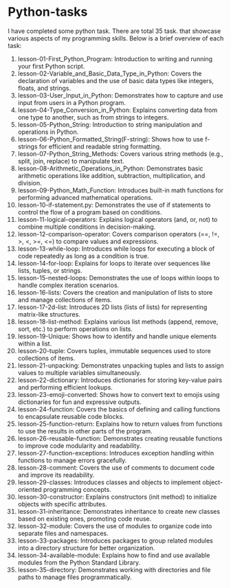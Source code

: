 # Python-tasks
I have completed some python task. There are total 35 task. that showcase various aspects of my programming skills. Below is a brief overview of each task:

1. lesson-01-First_Python_Program: Introduction to writing and running your first Python script.
2. lesson-02-Variable_and_Basic_Data_Type_in_Python: Covers the declaration of variables and the use of basic data types like integers, floats, and strings.
3. lesson-03-User_Input_in_Python: Demonstrates how to capture and use input from users in a Python program.
4. lesson-04-Type_Conversion_in_Python: Explains converting data from one type to another, such as from strings to integers.
5. lesson-05-Python_String: Introduction to string manipulation and operations in Python.
6. lesson-06-Python_Formatted_String(F-string): Shows how to use f-strings for efficient and readable string formatting.
7. lesson-07-Python_String_Methods: Covers various string methods (e.g., split, join, replace) to manipulate text.
8. lesson-08-Arithmetic_Operations_in_Python: Demonstrates basic arithmetic operations like addition, subtraction, multiplication, and division.
9. lesson-09-Python_Math_Function: Introduces built-in math functions for performing advanced mathematical operations.
10. lesson-10-if-statement.py: Demonstrates the use of if statements to control the flow of a program based on conditions.
11. lesson-11-logical-operators: Explains logical operators (and, or, not) to combine multiple conditions in decision-making.
12. lesson-12-comparison-operator: Covers comparison operators (==, !=, >, <, >=, <=) to compare values and expressions.
13. lesson-13-while-loop: Introduces while loops for executing a block of code repeatedly as long as a condition is true.
14. lesson-14-for-loop: Explains for loops to iterate over sequences like lists, tuples, or strings.
15. lesson-15-nested-loops: Demonstrates the use of loops within loops to handle complex iteration scenarios.
16. lesson-16-lists: Covers the creation and manipulation of lists to store and manage collections of items.
17. lesson-17-2d-list: Introduces 2D lists (lists of lists) for representing matrix-like structures.
18. lesson-18-list-method: Explains various list methods (append, remove, sort, etc.) to perform operations on lists.
19. lesson-19-Unique: Shows how to identify and handle unique elements within a list.
20. lesson-20-tuple: Covers tuples, immutable sequences used to store collections of items.
21. lesson-21-unpacking: Demonstrates unpacking tuples and lists to assign values to multiple variables simultaneously.
22. lesson-22-dictionary: Introduces dictionaries for storing key-value pairs and performing efficient lookups.
23. lesson-23-emoji-converted: Shows how to convert text to emojis using dictionaries for fun and expressive outputs.
24. lesson-24-function: Covers the basics of defining and calling functions to encapsulate reusable code blocks.
25. lesson-25-function-return: Explains how to return values from functions to use the results in other parts of the program.
26. lesson-26-reusable-function: Demonstrates creating reusable functions to improve code modularity and readability.
27. lesson-27-function-exceptions: Introduces exception handling within functions to manage errors gracefully.
28. lesson-28-comment: Covers the use of comments to document code and improve its readability.
29. lesson-29-classes: Introduces classes and objects to implement object-oriented programming concepts.
30. lesson-30-constructor: Explains constructors (init method) to initialize objects with specific attributes.
31. lesson-31-inheritance: Demonstrates inheritance to create new classes based on existing ones, promoting code reuse.
32. lesson-32-module: Covers the use of modules to organize code into separate files and namespaces.
33. lesson-33-packages: Introduces packages to group related modules into a directory structure for better organization.
34. lesson-34-available-module: Explains how to find and use available modules from the Python Standard Library.
35. lesson-35-directory: Demonstrates working with directories and file paths to manage files programmatically.
